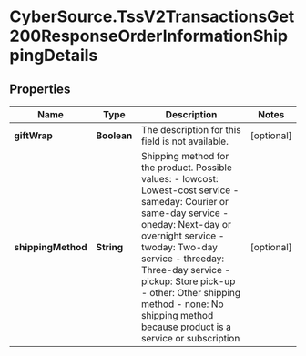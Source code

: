 # CyberSource.TssV2TransactionsGet200ResponseOrderInformationShippingDetails

## Properties
Name | Type | Description | Notes
------------ | ------------- | ------------- | -------------
**giftWrap** | **Boolean** | The description for this field is not available. | [optional] 
**shippingMethod** | **String** | Shipping method for the product. Possible values:   - lowcost: Lowest-cost service  - sameday: Courier or same-day service  - oneday: Next-day or overnight service  - twoday: Two-day service  - threeday: Three-day service  - pickup: Store pick-up  - other: Other shipping method  - none: No shipping method because product is a service or subscription  | [optional] 


